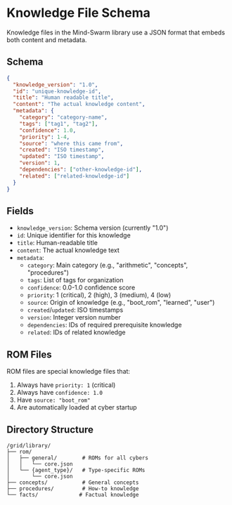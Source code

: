 # Knowledge File Schema

Knowledge files in the Mind-Swarm library use a JSON format that embeds both content and metadata.

## Schema

```json
{
  "knowledge_version": "1.0",
  "id": "unique-knowledge-id",
  "title": "Human readable title",
  "content": "The actual knowledge content",
  "metadata": {
    "category": "category-name",
    "tags": ["tag1", "tag2"],
    "confidence": 1.0,
    "priority": 1-4,
    "source": "where this came from",
    "created": "ISO timestamp",
    "updated": "ISO timestamp",
    "version": 1,
    "dependencies": ["other-knowledge-id"],
    "related": ["related-knowledge-id"]
  }
}
```

## Fields

- `knowledge_version`: Schema version (currently "1.0")
- `id`: Unique identifier for this knowledge
- `title`: Human-readable title
- `content`: The actual knowledge text
- `metadata`:
  - `category`: Main category (e.g., "arithmetic", "concepts", "procedures")
  - `tags`: List of tags for organization
  - `confidence`: 0.0-1.0 confidence score
  - `priority`: 1 (critical), 2 (high), 3 (medium), 4 (low)
  - `source`: Origin of knowledge (e.g., "boot_rom", "learned", "user")
  - `created`/`updated`: ISO timestamps
  - `version`: Integer version number
  - `dependencies`: IDs of required prerequisite knowledge
  - `related`: IDs of related knowledge

## ROM Files

ROM files are special knowledge files that:
1. Always have `priority: 1` (critical)
2. Always have `confidence: 1.0`
3. Have `source: "boot_rom"`
4. Are automatically loaded at cyber startup

## Directory Structure

```
/grid/library/
├── rom/
│   ├── general/        # ROMs for all cybers
│   │   └── core.json
│   └── {agent_type}/   # Type-specific ROMs
│       └── core.json
├── concepts/           # General concepts
├── procedures/         # How-to knowledge
└── facts/             # Factual knowledge
```